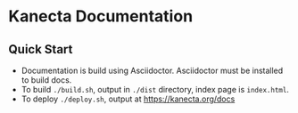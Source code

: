 # Kanecta Documentation

## Quick Start

- Documentation is build using Asciidoctor. Asciidoctor must be installed to build docs.
- To build `./build.sh`, output in `./dist` directory, index page is `index.html`.
- To deploy `./deploy.sh`, output at https://kanecta.org/docs